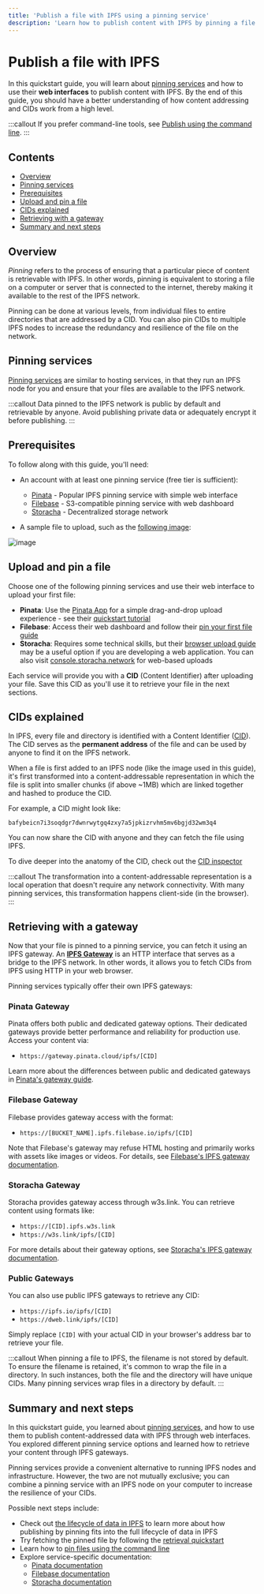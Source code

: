 ```yaml
---
title: 'Publish a file with IPFS using a pinning service'
description: 'Learn how to publish content with IPFS by pinning a file to a pinning service.'
---
```


# Publish a file with IPFS

In this quickstart guide, you will learn about [pinning services](../concepts/persistence.md#pinning-in-context) and how to use their **web interfaces** to publish content with IPFS. By the end of this guide, you should have a better understanding of how content addressing and CIDs work from a high level.

:::callout
If you prefer command-line tools, see [Publish using the command line](./publish_cli.md).
:::

## Contents <!-- omit from toc -->

- [Overview](#overview)
- [Pinning services](#pinning-services)
- [Prerequisites](#prerequisites)
- [Upload and pin a file](#upload-and-pin-a-file)
- [CIDs explained](#cids-explained)
- [Retrieving with a gateway](#retrieving-with-a-gateway)
- [Summary and next steps](#summary-and-next-steps)

## Overview

_Pinning_ refers to the process of ensuring that a particular piece of content is retrievable with IPFS. In other words, pinning is equivalent to storing a file on a computer or server that is connected to the internet, thereby making it available to the rest of the IPFS network.

Pinning can be done at various levels, from individual files to entire directories that are addressed by a CID. You can also pin CIDs to multiple IPFS nodes to increase the redundancy and resilience of the file on the network.

## Pinning services

[Pinning services](../concepts/persistence.md#pinning-services) are similar to hosting services, in that they run an IPFS node for you and ensure that your files are available to the IPFS network.

:::callout
Data pinned to the IPFS network is public by default and retrievable by anyone. Avoid publishing private data or adequately encrypt it before publishing.
:::

## Prerequisites

To follow along with this guide, you'll need:

- An account with at least one pinning service (free tier is sufficient):
  - [Pinata](https://pinata.cloud/) - Popular IPFS pinning service with simple web interface
  - [Filebase](https://filebase.com) - S3-compatible pinning service with web dashboard
  - [Storacha](https://storacha.network) - Decentralized storage network

- A sample file to upload, such as the [following image](../quickstart/images/welcome-to-IPFS.jpg):

![image](../quickstart/images/welcome-to-IPFS.jpg)

## Upload and pin a file

Choose one of the following pinning services and use their web interface to upload your first file:

- **Pinata**: Use the [Pinata App](https://app.pinata.cloud) for a simple drag-and-drop upload experience - see their [quickstart tutorial](https://docs.pinata.cloud/quickstart)
- **Filebase**: Access their web dashboard and follow their [pin your first file guide](https://docs.filebase.com/getting-started/getting-started-guides/pin-your-first-file-to-ipfs)
- **Storacha**: Requires some technical skills, but their [browser upload guide](https://docs.storacha.network/how-to/upload/) may be a useful option if you are developing a web application. You can also visit [console.storacha.network](https://console.storacha.network) for web-based uploads

Each service will provide you with a **CID** (Content Identifier) after uploading your file. Save this CID as you'll use it to retrieve your file in the next sections.

## CIDs explained

In IPFS, every file and directory is identified with a Content Identifier ([CID](../concepts/content-addressing.md)). The CID serves as the **permanent address** of the file and can be used by anyone to find it on the IPFS network.

When a file is first added to an IPFS node (like the image used in this guide), it's first transformed into a content-addressable representation in which the file is split into smaller chunks (if above ~1MB) which are linked together and hashed to produce the CID.

For example, a CID might look like:

```plaintext
bafybeicn7i3soqdgr7dwnrwytgq4zxy7a5jpkizrvhm5mv6bgjd32wm3q4
```

You can now share the CID with anyone and they can fetch the file using IPFS.

To dive deeper into the anatomy of the CID, check out the [CID inspector](https://cid.ipfs.tech/#bafybeicn7i3soqdgr7dwnrwytgq4zxy7a5jpkizrvhm5mv6bgjd32wm3q4)

:::callout
The transformation into a content-addressable representation is a local operation that doesn't require any network connectivity. With many pinning services, this transformation happens client-side (in the browser).
:::

## Retrieving with a gateway

Now that your file is pinned to a pinning service, you can fetch it using an IPFS gateway. An [**IPFS Gateway**](../concepts/ipfs-gateway.md) is an HTTP interface that serves as a bridge to the IPFS network. In other words, it allows you to fetch CIDs from IPFS using HTTP in your web browser.

Pinning services typically offer their own IPFS gateways:

### Pinata Gateway
Pinata offers both public and dedicated gateway options. Their dedicated gateways provide better performance and reliability for production use. Access your content via:
- `https://gateway.pinata.cloud/ipfs/[CID]`

Learn more about the differences between public and dedicated gateways in [Pinata's gateway guide](https://knowledge.pinata.cloud/en/articles/6297294-public-gateways-vs-dedicated-gateways).

### Filebase Gateway
Filebase provides gateway access with the format:
- `https://[BUCKET_NAME].ipfs.filebase.io/ipfs/[CID]`

Note that Filebase's gateway may refuse HTML hosting and primarily works with assets like images or videos. For details, see [Filebase's IPFS gateway documentation](https://docs.filebase.com/ipfs-concepts/what-is-an-ipfs-gateway).

### Storacha Gateway
Storacha provides gateway access through w3s.link. You can retrieve content using formats like:
- `https://[CID].ipfs.w3s.link`
- `https://w3s.link/ipfs/[CID]`

For more details about their gateway options, see [Storacha's IPFS gateway documentation](https://docs.storacha.network/concepts/ipfs-gateways/).

### Public Gateways
You can also use public IPFS gateways to retrieve any CID:
- `https://ipfs.io/ipfs/[CID]`
- `https://dweb.link/ipfs/[CID]`

Simply replace `[CID]` with your actual CID in your browser's address bar to retrieve your file.

:::callout
When pinning a file to IPFS, the filename is not stored by default. To ensure the filename is retained, it's common to wrap the file in a directory. In such instances, both the file and the directory will have unique CIDs. Many pinning services wrap files in a directory by default.
:::

## Summary and next steps

In this quickstart guide, you learned about [pinning services](../concepts/persistence.md#pinning-in-context), and how to use them to publish content-addressed data with IPFS through web interfaces. You explored different pinning service options and learned how to retrieve your content through IPFS gateways.

Pinning services provide a convenient alternative to running IPFS nodes and infrastructure. However, the two are not mutually exclusive; you can combine a pinning service with an IPFS node on your computer to increase the resilience of your CIDs.

Possible next steps include:

- Check out [the lifecycle of data in IPFS](../concepts/lifecycle.md) to learn more about how publishing by pinning fits into the full lifecycle of data in IPFS
- Try fetching the pinned file by following the [retrieval quickstart](./retrieve.md)
- Learn how to [pin files using the command line](./publish_cli.md)
- Explore service-specific documentation:
  - [Pinata documentation](https://docs.pinata.cloud/)
  - [Filebase documentation](https://docs.filebase.com/)
  - [Storacha documentation](https://docs.storacha.network)